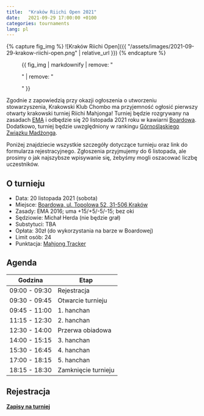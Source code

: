 ```yaml
---
title:  "Kraków Riichi Open 2021"
date:   2021-09-29 17:00:00 +0100
categories: tournaments
lang: pl
---
```


{% capture fig_img %}
![Kraków Riichi Open]({{ "/assets/images/2021-09-29-krakow-riichi-open.png" | relative_url }})
{% endcapture %}

<figure>
  {{ fig_img | markdownify | remove: "<p>" | remove: "</p>" }}
</figure>

Zgodnie z zapowiedzią przy okazji ogłoszenia o utworzeniu stowarzyszenia,
Krakowski Klub Chombo ma przyjemność ogłosić pierwszy otwarty krakowski turniej
Riichi Mahjonga! Turniej będzie rozgrywany na
zasadach [EMA](http://mahjong-europe.org/) i odbędzie się 20 listopada 2021 roku
w kawiarni [Boardowa](http://boardowa.pl/). Dodatkowo, turniej będzie
uwzględniony w rankingu
[Górnośląskiego Związku Madżonga](https://mahjongsilesia.wordpress.com/).

Poniżej znajdziecie wszystkie szczegóły dotyczące turnieju oraz link do
formularza rejestracyjnego. Zgłoszenia przyjmujemy do 6 listopada, ale prosimy o
jak najszybsze wpisywanie się, żebyśmy mogli oszacować liczbę uczestników.

## O turnieju

* Data: 20 listopada 2021 (sobota)
* Miejsce: [Boardowa, ul. Topolowa 52, 31-506 Kraków](https://g.page/Boardowa)
* Zasady: EMA 2016; uma +15/+5/-5/-15; bez oki
* Sędziowie: Michał Herda (nie będzie grał)
* Substytuci: TBA
* Opłata: 30zł (do wykorzystania na barze w Boardowej)
* Limit osób: 24
* Punktacja: [Mahjong Tracker](https://mahjongtracker.com/)

## Agenda

| Godzina       | Etap                |
|---------------|---------------------|
| 09:00 - 09:30 | Rejestracja         |
| 09:30 - 09:45 | Otwarcie turnieju   |
| 09:45 - 11:00 | 1. hanchan          |
| 11:15 - 12:30 | 2. hanchan          |
| 12:30 - 14:00 | Przerwa obiadowa    |
| 14:00 - 15:15 | 3. hanchan          |
| 15:30 - 16:45 | 4. hanchan          |
| 17:00 - 18:15 | 5. hanchan          |
| 18:15 - 18:30 | Zamknięcie turnieju |

## Rejestracja

**[Zapisy na turniej](https://forms.gle/aVrUS6SYSb3dMg2W7)**

